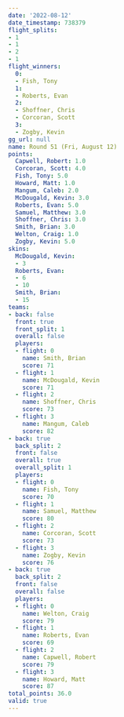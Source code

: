 ```yaml
---
date: '2022-08-12'
date_timestamp: 738379
flight_splits:
- 1
- 1
- 2
- 1
flight_winners:
  0:
  - Fish, Tony
  1:
  - Roberts, Evan
  2:
  - Shoffner, Chris
  - Corcoran, Scott
  3:
  - Zogby, Kevin
gg_url: null
name: Round 51 (Fri, August 12)
points:
  Capwell, Robert: 1.0
  Corcoran, Scott: 4.0
  Fish, Tony: 5.0
  Howard, Matt: 1.0
  Mangum, Caleb: 2.0
  McDougald, Kevin: 3.0
  Roberts, Evan: 5.0
  Samuel, Matthew: 3.0
  Shoffner, Chris: 3.0
  Smith, Brian: 3.0
  Welton, Craig: 1.0
  Zogby, Kevin: 5.0
skins:
  McDougald, Kevin:
  - 3
  Roberts, Evan:
  - 6
  - 10
  Smith, Brian:
  - 15
teams:
- back: false
  front: true
  front_split: 1
  overall: false
  players:
  - flight: 0
    name: Smith, Brian
    score: 71
  - flight: 1
    name: McDougald, Kevin
    score: 71
  - flight: 2
    name: Shoffner, Chris
    score: 73
  - flight: 3
    name: Mangum, Caleb
    score: 82
- back: true
  back_split: 2
  front: false
  overall: true
  overall_split: 1
  players:
  - flight: 0
    name: Fish, Tony
    score: 70
  - flight: 1
    name: Samuel, Matthew
    score: 80
  - flight: 2
    name: Corcoran, Scott
    score: 73
  - flight: 3
    name: Zogby, Kevin
    score: 76
- back: true
  back_split: 2
  front: false
  overall: false
  players:
  - flight: 0
    name: Welton, Craig
    score: 79
  - flight: 1
    name: Roberts, Evan
    score: 69
  - flight: 2
    name: Capwell, Robert
    score: 79
  - flight: 3
    name: Howard, Matt
    score: 87
total_points: 36.0
valid: true
---
```


